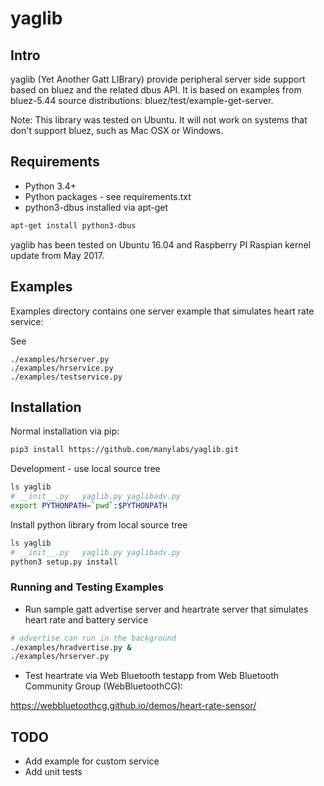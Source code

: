 # yaglib

## Intro

yaglib (Yet Another Gatt LIBrary) provide peripheral server side support based on bluez and the related dbus API.
It is based on examples from bluez-5.44 source distributions: bluez/test/example-get-server.

Note: This library was tested on Ubuntu. It will not work on systems that don't support bluez,
such as Mac OSX or Windows.

## Requirements

* Python 3.4+
* Python packages - see requirements.txt
* python3-dbus installed via apt-get

```bash
apt-get install python3-dbus
```
yaglib has been tested on Ubuntu 16.04 and Raspberry PI Raspian kernel update from May 2017.

## Examples 

Examples directory contains one server example that simulates heart rate service:

See

```
./examples/hrserver.py
./examples/hrservice.py
./examples/testservice.py
```

## Installation


Normal installation via pip:

```bash
pip3 install https://github.com/manylabs/yaglib.git
```

Development - use local source tree

```bash
ls yaglib
# __init__.py	yaglib.py yaglibadv.py
export PYTHONPATH=`pwd`:$PYTHONPATH
```

Install python library from local source tree

```bash
ls yaglib
# __init__.py	yaglib.py yaglibadv.py
python3 setup.py install
```


### Running and Testing Examples 

* Run sample gatt advertise server and heartrate server that simulates heart rate and battery service

```bash
# advertise can run in the background
./examples/hradvertise.py &
./examples/hrserver.py
```

* Test heartrate via Web Bluetooth testapp from Web Bluetooth Community Group (WebBluetoothCG):

https://webbluetoothcg.github.io/demos/heart-rate-sensor/


## TODO

* Add example for custom service
* Add unit tests





